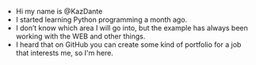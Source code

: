 - Hi my name is @KazDante
- I started learning Python programming a month ago.
- I don’t know which area I will go into, but the example has always been working with the WEB and other things.
- I heard that on GitHub you can create some kind of portfolio for a job that interests me, so I'm here.
